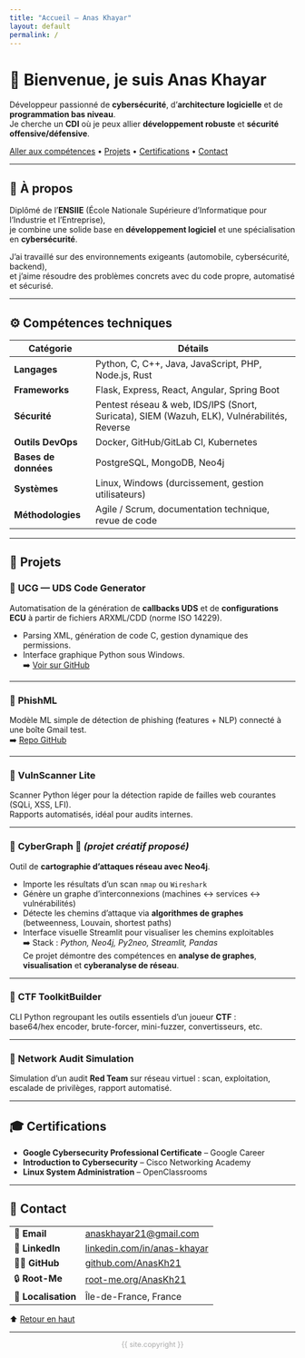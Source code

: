 ```yaml
---
title: "Accueil — Anas Khayar"
layout: default
permalink: /
---
```


# 👋 Bienvenue, je suis **Anas Khayar**

Développeur passionné de **cybersécurité**, d’**architecture logicielle** et de **programmation bas niveau**.  
Je cherche un **CDI** où je peux allier **développement robuste** et **sécurité offensive/défensive**.

[Aller aux compétences](#competences) • [Projets](#projets) • [Certifications](#certifications) • [Contact](#contact)

---

## 🧠 À propos
Diplômé de l’**ENSIIE** (École Nationale Supérieure d’Informatique pour l’Industrie et l’Entreprise),  
je combine une solide base en **développement logiciel** et une spécialisation en **cybersécurité**.  

J’ai travaillé sur des environnements exigeants (automobile, cybersécurité, backend),  
et j’aime résoudre des problèmes concrets avec du code propre, automatisé et sécurisé.

---

## ⚙️ <a name="competences"></a>Compétences techniques

| Catégorie | Détails |
|------------|----------|
| **Langages** | Python, C, C++, Java, JavaScript, PHP, Node.js, Rust |
| **Frameworks** | Flask, Express, React, Angular, Spring Boot |
| **Sécurité** | Pentest réseau & web, IDS/IPS (Snort, Suricata), SIEM (Wazuh, ELK), Vulnérabilités, Reverse |
| **Outils DevOps** | Docker, GitHub/GitLab CI, Kubernetes |
| **Bases de données** | PostgreSQL, MongoDB, Neo4j |
| **Systèmes** | Linux, Windows (durcissement, gestion utilisateurs) |
| **Méthodologies** | Agile / Scrum, documentation technique, revue de code |

---

## 💼 <a name="projets"></a>Projets

### 🔹 **UCG — UDS Code Generator**  
Automatisation de la génération de **callbacks UDS** et de **configurations ECU** à partir de fichiers ARXML/CDD (norme ISO 14229).  
- Parsing XML, génération de code C, gestion dynamique des permissions.  
- Interface graphique Python sous Windows.  
➡️ [Voir sur GitHub](https://github.com/AnasKh21)

---

### 🔹 **PhishML**  
Modèle ML simple de détection de phishing (features + NLP) connecté à une boîte Gmail test.  
➡️ [Repo GitHub](https://github.com/AnasKh21/PhishML)

---

### 🔹 **VulnScanner Lite**  
Scanner Python léger pour la détection rapide de failles web courantes (SQLi, XSS, LFI).  
Rapports automatisés, idéal pour audits internes.

---

### 🔹 **CyberGraph** 🧩 *(projet créatif proposé)*  
Outil de **cartographie d’attaques réseau avec Neo4j**.  
- Importe les résultats d’un scan `nmap` ou `Wireshark`  
- Génère un graphe d’interconnexions (machines ↔ services ↔ vulnérabilités)  
- Détecte les chemins d’attaque via **algorithmes de graphes** (betweenness, Louvain, shortest paths)  
- Interface visuelle Streamlit pour visualiser les chemins exploitables  
➡️ Stack : *Python, Neo4j, Py2neo, Streamlit, Pandas*  
Ce projet démontre des compétences en **analyse de graphes**, **visualisation** et **cyberanalyse de réseau**.

---

### 🔹 **CTF ToolkitBuilder**  
CLI Python regroupant les outils essentiels d’un joueur **CTF** :  
base64/hex encoder, brute-forcer, mini-fuzzer, convertisseurs, etc.

---

### 🔹 **Network Audit Simulation**  
Simulation d’un audit **Red Team** sur réseau virtuel : scan, exploitation, escalade de privilèges, rapport automatisé.

---

## 🎓 <a name="certifications"></a>Certifications

- **Google Cybersecurity Professional Certificate** – Google Career  
- **Introduction to Cybersecurity** – Cisco Networking Academy  
- **Linux System Administration** – OpenClassrooms  

---

## 🔗 <a name="contact"></a>Contact

| | |
|-|-|
| 📧 **Email** | [anaskhayar21@gmail.com](mailto:anaskhayar21@gmail.com) |
| 💼 **LinkedIn** | [linkedin.com/in/anas-khayar](https://www.linkedin.com/in/anas-khayar-7004ab2bb/) |
| 🧑‍💻 **GitHub** | [github.com/AnasKh21](https://github.com/AnasKh21) |
| 🔒 **Root-Me** | [root-me.org/AnasKh21](https://www.root-me.org/AnasKh21) |
| 📍 **Localisation** | Île-de-France, France |

⬆️ [Retour en haut](#accueil)

---

<footer>
  <p style="text-align:center;font-size:0.9em;color:#aaa;">
    {{ site.copyright }}
  </p>
</footer>
